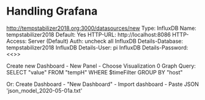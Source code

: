 # Handling Grafana

http://tempstabilizer2018.org:3000/datasources/new
  Type: InfluxDB
  Name: tempstabilizer2018
  Default: Yes
  HTTP-URL: http://localhost:8086
  HTTP-Access: Server (Default)
  Auth: uncheck all
  InfluxDB Details-Database: tempstabilizer2018
  InfluxDB Details-User: pi
  InfluxDB Details-Password: <<<strInfluxDbPw>>>

Create new Dashboard - New Panel - Choose Visualization 0 Graph
  Query: SELECT "value" FROM "tempH" WHERE $timeFilter GROUP BY "host"

Or: Create Dashboard - "New Dashboard" - Import dashboard - Paste JSON 'json_model_2020-05-01a.txt'